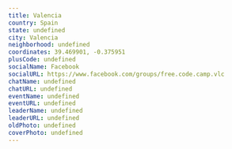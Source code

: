 ```yaml
---
title: Valencia
country: Spain
state: undefined
city: Valencia
neighborhood: undefined
coordinates: 39.469901, -0.375951
plusCode: undefined
socialName: Facebook
socialURL: https://www.facebook.com/groups/free.code.camp.vlc
chatName: undefined
chatURL: undefined
eventName: undefined
eventURL: undefined
leaderName: undefined
leaderURL: undefined
oldPhoto: undefined
coverPhoto: undefined
---
```

